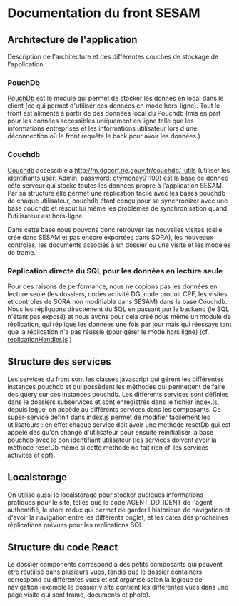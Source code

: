 # Documentation du front SESAM

## Architecture de l'application

Description de l'architecture et des différentes couches de stockage de l'application :

### PouchDb

[PouchDb](https://pouchdb.com/) est le module qui permet de stocker les donnés en local dans le client (ce qui permet d'utiliser ces données en mode hors-ligne). Tout le front est alimenté à partir de des données local du Pouchdb (mis en part pour les données accessibles uniquement en ligne telle que les informations entreprises et les informations utilisateur lors d'une déconnection où le front requête le back pour avoir les données.)

### Couchdb 

[Couchdb](http://couchdb.apache.org/) accessible à http://m.dgccrf.rie.gouv.fr/couchdb/_utils (utiliser les identifiants user: Admin, password: dtymoney91190) est la base de donnée côté serveur qui stocke toutes les données propre à l'application SESAM.
Par sa structure elle permet une réplication facile avec les bases pouchdb de chaque utilisateur, pouchdb étant conçu pour se synchronizer avec une base couchdb et résout lui même les problèmes de synchronisation quand l'utilisateur est hors-ligne.

Dans cette base nous pouvons donc retrouver les nouvelles visites (celle crée dans SESAM et pas encore exportées dans SORA), les nouveaux controles, les documents associés à un dossier ou une visite et les modèles de trame.

### Replication directe du SQL pour les données en lecture seule

Pour des raisons de performance, nous ne copions pas les données en lecture seule (les dossiers, codes activité DG, code produit CPF, les visites et controles de SORA non modifiable dans SESAM) dans la base Couchdb. Nous les répliquons directement du SQL en passant par le backend (le SQL n'étant pas exposé) et nous avons pour cela créé nous même un module de réplication, qui réplique les données une fois par jour mais qui réessaye tant que la réplication n'a pas réussie (pour gérer le mode hors ligne) (cf. [replicationHandler.js](./src/services/replicationHandler.js) )

## Structure des services

Les services du front sont les classes javascript qui gérent les différentes instances pouchdb et qui possèdent les méthodes qui permettent de faire des query sur ces instances pouchdb.
Les différents services sont définies dans le dossiers subservices et sont enregistrés dans le fichier [index.js](./src/services/index.js), depuis lequel on accède au différents services dans les composants. Ce super-service définit dans index.js permet de modifier facilement les utilisateurs : en effet chaque service doit avoir une méthode resetDb qui est appelé dès qu'on change d'utilisateur pour ensuite réinitialiser la base pouchdb avec le bon identifiant utilisateur (les services doivent avoir la méthode resetDb même si cette méthode ne fait rien cf. les services activités et cpf).

## Localstorage

On utilise aussi le localstorage pour stocker quelques informations pratiques pour le site, telles que le code AGENT_DD_IDENT de l'agent authentifié, le store redux qui permet de garder l'historique de navigation et d'avoir la navigation entre les différents onglet, et les dates des prochaines réplications prévues pour les replications SQL.

## Structure du code React

Le dossier components correspond à des petits composants qui peuvent être réutilisé dans plusieurs vues, tandis que le dossier containers correspond au différentes vues et est organisé  selon la logique de navigation (exemple le dossier visite contient les différentes vues dans une page visite qui sont trame, documents et photo).


